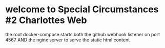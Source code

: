 # welcome to Special Circumstances #2 Charlottes Web
the root docker-compose starts both the github webhook listener on port 4567 AND 
the nginx server to serve the static html content